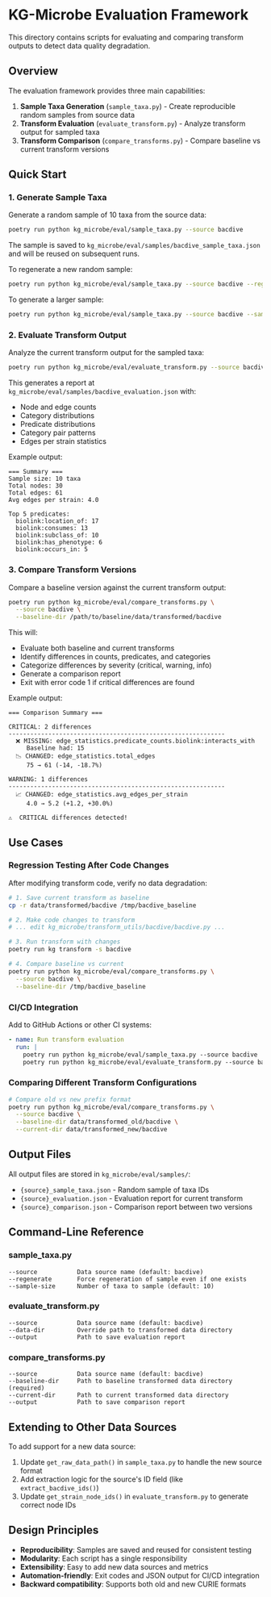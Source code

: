 # KG-Microbe Evaluation Framework

This directory contains scripts for evaluating and comparing transform outputs to detect data quality degradation.

## Overview

The evaluation framework provides three main capabilities:

1. **Sample Taxa Generation** (`sample_taxa.py`) - Create reproducible random samples from source data
2. **Transform Evaluation** (`evaluate_transform.py`) - Analyze transform output for sampled taxa
3. **Transform Comparison** (`compare_transforms.py`) - Compare baseline vs current transform versions

## Quick Start

### 1. Generate Sample Taxa

Generate a random sample of 10 taxa from the source data:

```bash
poetry run python kg_microbe/eval/sample_taxa.py --source bacdive
```

The sample is saved to `kg_microbe/eval/samples/bacdive_sample_taxa.json` and will be reused on subsequent runs.

To regenerate a new random sample:

```bash
poetry run python kg_microbe/eval/sample_taxa.py --source bacdive --regenerate
```

To generate a larger sample:

```bash
poetry run python kg_microbe/eval/sample_taxa.py --source bacdive --sample-size 50 --regenerate
```

### 2. Evaluate Transform Output

Analyze the current transform output for the sampled taxa:

```bash
poetry run python kg_microbe/eval/evaluate_transform.py --source bacdive
```

This generates a report at `kg_microbe/eval/samples/bacdive_evaluation.json` with:
- Node and edge counts
- Category distributions
- Predicate distributions
- Category pair patterns
- Edges per strain statistics

Example output:
```
=== Summary ===
Sample size: 10 taxa
Total nodes: 30
Total edges: 61
Avg edges per strain: 4.0

Top 5 predicates:
  biolink:location_of: 17
  biolink:consumes: 13
  biolink:subclass_of: 10
  biolink:has_phenotype: 6
  biolink:occurs_in: 5
```

### 3. Compare Transform Versions

Compare a baseline version against the current transform output:

```bash
poetry run python kg_microbe/eval/compare_transforms.py \
  --source bacdive \
  --baseline-dir /path/to/baseline/data/transformed/bacdive
```

This will:
- Evaluate both baseline and current transforms
- Identify differences in counts, predicates, and categories
- Categorize differences by severity (critical, warning, info)
- Generate a comparison report
- Exit with error code 1 if critical differences are found

Example output:
```
=== Comparison Summary ===

CRITICAL: 2 differences
------------------------------------------------------------
  ❌ MISSING: edge_statistics.predicate_counts.biolink:interacts_with
     Baseline had: 15
  📉 CHANGED: edge_statistics.total_edges
     75 → 61 (-14, -18.7%)

WARNING: 1 differences
------------------------------------------------------------
  📈 CHANGED: edge_statistics.avg_edges_per_strain
     4.0 → 5.2 (+1.2, +30.0%)

⚠️  CRITICAL differences detected!
```

## Use Cases

### Regression Testing After Code Changes

After modifying transform code, verify no data degradation:

```bash
# 1. Save current transform as baseline
cp -r data/transformed/bacdive /tmp/bacdive_baseline

# 2. Make code changes to transform
# ... edit kg_microbe/transform_utils/bacdive/bacdive.py ...

# 3. Run transform with changes
poetry run kg transform -s bacdive

# 4. Compare baseline vs current
poetry run python kg_microbe/eval/compare_transforms.py \
  --source bacdive \
  --baseline-dir /tmp/bacdive_baseline
```

### CI/CD Integration

Add to GitHub Actions or other CI systems:

```yaml
- name: Run transform evaluation
  run: |
    poetry run python kg_microbe/eval/sample_taxa.py --source bacdive
    poetry run python kg_microbe/eval/evaluate_transform.py --source bacdive
```

### Comparing Different Transform Configurations

```bash
# Compare old vs new prefix format
poetry run python kg_microbe/eval/compare_transforms.py \
  --source bacdive \
  --baseline-dir data/transformed_old/bacdive \
  --current-dir data/transformed_new/bacdive
```

## Output Files

All output files are stored in `kg_microbe/eval/samples/`:

- `{source}_sample_taxa.json` - Random sample of taxa IDs
- `{source}_evaluation.json` - Evaluation report for current transform
- `{source}_comparison.json` - Comparison report between two versions

## Command-Line Reference

### sample_taxa.py

```
--source           Data source name (default: bacdive)
--regenerate       Force regeneration of sample even if one exists
--sample-size      Number of taxa to sample (default: 10)
```

### evaluate_transform.py

```
--source           Data source name (default: bacdive)
--data-dir         Override path to transformed data directory
--output           Path to save evaluation report
```

### compare_transforms.py

```
--source           Data source name (default: bacdive)
--baseline-dir     Path to baseline transformed data directory (required)
--current-dir      Path to current transformed data directory
--output           Path to save comparison report
```

## Extending to Other Data Sources

To add support for a new data source:

1. Update `get_raw_data_path()` in `sample_taxa.py` to handle the new source format
2. Add extraction logic for the source's ID field (like `extract_bacdive_ids()`)
3. Update `get_strain_node_ids()` in `evaluate_transform.py` to generate correct node IDs

## Design Principles

- **Reproducibility**: Samples are saved and reused for consistent testing
- **Modularity**: Each script has a single responsibility
- **Extensibility**: Easy to add new data sources and metrics
- **Automation-friendly**: Exit codes and JSON output for CI/CD integration
- **Backward compatibility**: Supports both old and new CURIE formats
